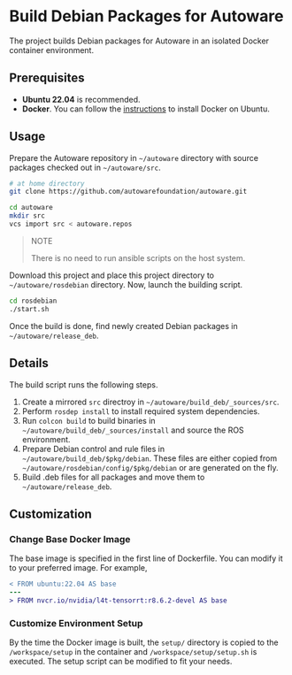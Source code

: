 # Build Debian Packages for Autoware

The project builds Debian packages for Autoware in an isolated Docker
container environment.

## Prerequisites

- **Ubuntu 22.04** is recommended.
- **Docker**. You can follow the [instructions](https://docs.docker.com/engine/install/ubuntu/) to install Docker on Ubuntu.

## Usage

Prepare the Autoware repository in `~/autoware` directory with source
packages checked out in `~/autoware/src`.

```sh
# at home directory
git clone https://github.com/autowarefoundation/autoware.git

cd autoware
mkdir src
vcs import src < autoware.repos
```

> NOTE
>
> There is no need to run ansible scripts on the host system.

Download this project and place this project directory to
`~/autoware/rosdebian` directory. Now, launch the building script.

```sh
cd rosdebian
./start.sh
```

Once the build is done, find newly created Debian packages in
`~/autoware/release_deb`.

## Details

The build script runs the following steps.

1. Create a mirrored `src` directroy in
   `~/autoware/build_deb/_sources/src`.
2. Perform `rosdep install` to install required system dependencies.
3. Run `colcon build` to build binaries in
   `~/autoware/build_deb/_sources/install` and source the ROS environment.
4. Prepare Debian control and rule files in
   `~/autoware/build_deb/$pkg/debian`. These files are either copied
   from `~/autoware/rosdebian/config/$pkg/debian` or are generated on
   the fly.
5. Build .deb files for all packages and move them to `~/autoware/release_deb`.

## Customization

### Change Base Docker Image

The base image is specified in the first line of Dockerfile. You can
modify it to your preferred image. For example,

```diff
< FROM ubuntu:22.04 AS base
---
> FROM nvcr.io/nvidia/l4t-tensorrt:r8.6.2-devel AS base
```

### Customize Environment Setup

By the time the Docker image is built, the `setup/` directory is
copied to the `/workspace/setup` in the container and
`/workspace/setup/setup.sh` is executed. The setup script can be
modified to fit your needs.
